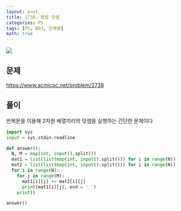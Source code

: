 ```yaml
---
layout: post
title: 2738. 행렬 덧셈
categories: PS
tags: [PS, BOJ, 단계별]
math: true
---
```


<img src="https://onlinejudgeimages.s3-ap-northeast-1.amazonaws.com/images/boj-og.png" />

## 문제

https://www.acmicpc.net/problem/2738

## 풀이

반복문을 이용해 2차원 배열끼리의 덧셈을 실행하는 간단한 문제이다

```python
import sys
input = sys.stdin.readline

def answer():
  N, M = map(int, input().split())
  mat1 = list(list(map(int, input().split())) for i in range(N))
  mat2 = list(list(map(int, input().split())) for i in range(N))
  for i in range(N):
    for j in range(M):
      mat1[i][j] += mat2[i][j]
      print(mat1[i][j], end = ' ')
    print()

answer()

```
